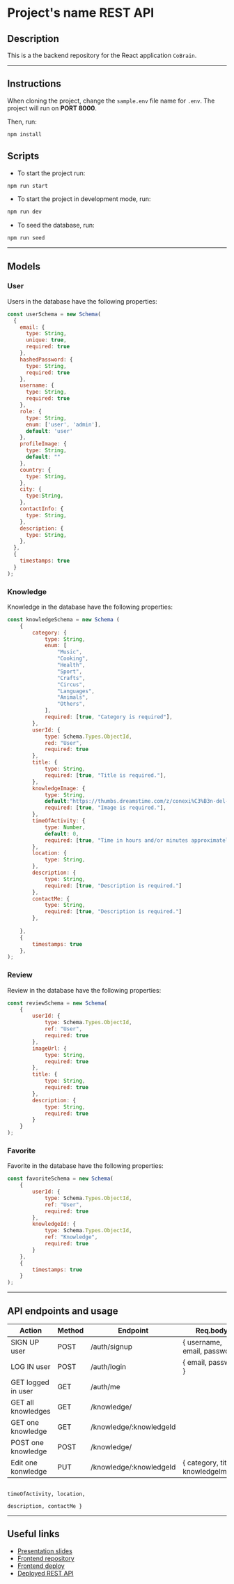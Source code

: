 # Project's name REST API
## Description

This is a the backend repository for the React application `CoBrain`.

---

## Instructions

When cloning the project, change the <code>sample.env</code> file name for <code>.env</code>. The project will run on **PORT 8000**.

Then, run:
```bash
npm install
```
## Scripts

- To start the project run:
```bash
npm run start
```
- To start the project in development mode, run:
```bash
npm run dev
```
- To seed the database, run:
```bash
npm run seed
```
---

## Models

### User

Users in the database have the following properties:

```js
const userSchema = new Schema(
  {
    email: {
      type: String,
      unique: true,
      required: true
    },
    hashedPassword: {
      type: String,
      required: true
    },
    username: {
      type: String,
      required: true 
    },
    role: {
      type: String,
      enum: ['user', 'admin'],
      default: 'user'
    },
    profileImage: {
      type: String,
      default: ""
    },
    country: {
      type: String,
    },
    city: {
      type:String,
    },
    contactInfo: {
      type: String,
    },
    description: {
      type: String,
    },
  },
  {
    timestamps: true
  }
);
```
### Knowledge

Knowledge in the database have the following properties:

```js
const knowledgeSchema = new Schema (
    {
        category: {
            type: String,
            enum: [
                "Music",
                "Cooking",
                "Health",
                "Sport",
                "Crafts",
                "Circus",
                "Languages",
                "Animals",
                "Others",
            ],
            required: [true, "Category is required"],
        },
        userId: {
            type: Schema.Types.ObjectId,
            red: "User",
            required: true
        },
        title: {
            type: String,
            required: [true, "Title is required."],
        },
        knowledgeImage: {
            type: String,
            default:"https://thumbs.dreamstime.com/z/conexi%C3%B3n-del-cerebro-32729762.jpg",
            required: [true, "Image is required."],
        },
        timeOfActivity: {
            type: Number,
            default: 0,
            required: [true, "Time in hours and/or minutes approximately is required."]
        },
        location: {
            type: String,
        },
        description: {
            type: String,
            required: [true, "Description is required."]
        },
        contactMe: {
            type: String,
            required: [true, "Description is required."]
        },
    
    },
    {
        timestamps: true
    },
);
```

### Review

Review in the database have the following properties:

```js
const reviewSchema = new Schema(
    {
        userId: {
            type: Schema.Types.ObjectId,
            ref: "User",
            required: true
        },
        imageUrl: {
            type: String,
            required: true
        },
        title: {
            type: String,
            required: true
        },
        description: {
            type: String,
            required: true
        }
    }
);
```

### Favorite

Favorite in the database have the following properties:

```js
const favoriteSchema = new Schema(
    {
        userId: {
            type: Schema.Types.ObjectId,
            ref: "User",
            required: true
        },
        knowledgeId: {
            type: Schema.Types.ObjectId,
            ref: "Knowledge",
            required: true
        }
    },
    {
        timestamps: true
    }
);
```


---

## API endpoints and usage 

| Action               | Method    | Endpoint                  | Req.body                          |    Private/Public |
|----------------------|-----------|----------------------     |---------------------------------  |-----------------  |
| SIGN UP user         | POST      | /auth/signup              | { username, email, password }     |      Public       |                 
| LOG IN user          | POST      | /auth/login               | { email, password }               |      Public       |                  
| GET logged in user   | GET       | /auth/me                  |                                   |      Private      |
| GET all knowledges   | GET       | /knowledge/               |                                   |      Public       |
| GET one knowledge    | GET       | /knowledge/:knowledgeId   |                                   |      Private      |
| POST one knowledge   | POST      | /knowledge/               |                                   |      Private      |
| Edit one konwledge   | PUT       | /knowledge/:knowledgeId   |{ category, title, knowledgeImage, |                   |
                                                                timeOfActivity, location,                       
                                                                description, contactMe }                        
---

## Useful links

- [Presentation slides]()
- [Frontend repository]()
- [Frontend deploy]()
- [Deployed REST API]()

